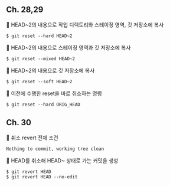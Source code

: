 ## Ch. 28,29

🔷 HEAD~2의 내용으로 작업 디렉토리와 스테이징 영역, 깃 저장소에 복사
```
$ git reset --hard HEAD~2
```

🔷 HEAD~2의 내용으로 스테이징 영역과 깃 저장소에 복사
```
$ git reset --mixed HEAD~2
```

🔷 HEAD~2의 내용으로 깃 저장소에 복사
```
$ git reset --soft HEAD~2
```

🔷 이전에 수행한 reset을 바로 취소하는 명령
```
$ git reset --hard ORIG_HEAD
```





## Ch. 30

🔷 취소 revert 전체 조건
```
Nothing to commit, working tree clean
```

🔷 HEAD를 취소해 HEAD~ 상태로 가는 커밋을 생성
```
$ git revert HEAD
$ git revert HEAD --no-edit
```
